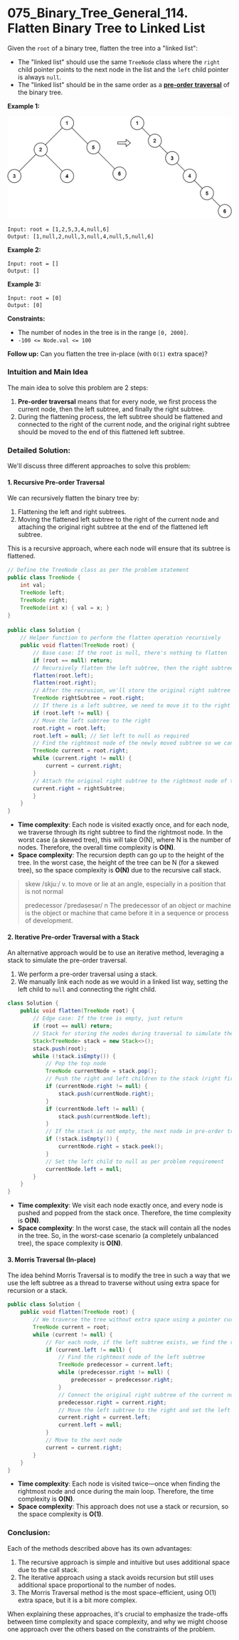 # 075_Binary_Tree_General_114. Flatten Binary Tree to Linked List

Given the `root` of a binary tree, flatten the tree into a "linked list":

- The "linked list" should use the same `TreeNode` class where the `right` child pointer points to the next node in the list and the `left` child pointer is always `null`.
- The "linked list" should be in the same order as a [**pre-order** **traversal**](https://en.wikipedia.org/wiki/Tree_traversal#Pre-order,_NLR) of the binary tree.

 

**Example 1:**

![img](https://raw.githubusercontent.com/JedLee6/PublicPicBed/main/uPic/flaten.jpg)

```
Input: root = [1,2,5,3,4,null,6]
Output: [1,null,2,null,3,null,4,null,5,null,6]
```

**Example 2:**

```
Input: root = []
Output: []
```

**Example 3:**

```
Input: root = [0]
Output: [0]
```

 

**Constraints:**

- The number of nodes in the tree is in the range `[0, 2000]`.
- `-100 <= Node.val <= 100`

 

**Follow up:** Can you flatten the tree in-place (with `O(1)` extra space)?



### Intuition and Main Idea

The main idea to solve this problem are 2 steps:

1. **Pre-order traversal** means that for every node, we first process the current node, then the left subtree, and finally the right subtree.
2. During the flattening process, the left subtree should be flattened and connected to the right of the current node, and the original right subtree should be moved to the end of this flattened left subtree.

### Detailed Solution:

We'll discuss three different approaches to solve this problem:

#### 1. Recursive Pre-order Traversal

We can recursively flatten the binary tree by:

1. Flattening the left and right subtrees.
2. Moving the flattened left subtree to the right of the current node and attaching the original right subtree at the end of the flattened left subtree.

This is a recursive approach, where each node will ensure that its subtree is flattened.

```java
// Define the TreeNode class as per the problem statement
public class TreeNode {
    int val;
    TreeNode left;
    TreeNode right;
    TreeNode(int x) { val = x; }
}

public class Solution {
    // Helper function to perform the flatten operation recursively
    public void flatten(TreeNode root) {
        // Base case: If the root is null, there's nothing to flatten
        if (root == null) return;
        // Recursively flatten the left subtree, then the right subtree
        flatten(root.left);
        flatten(root.right);
        // After the recrusion, we'll store the original right subtree because we will overwrite root.right when moving the left subtree to the right
        TreeNode rightSubtree = root.right;
        // If there is a left subtree, we need to move it to the right
        if (root.left != null) {
        // Move the left subtree to the right
        root.right = root.left;
        root.left = null; // Set left to null as required
        // Find the rightmost node of the newly moved subtree so we can attach the original right subtree to it
        TreeNode current = root.right;
        while (current.right != null) {
            current = current.right;
        }
        // Attach the original right subtree to the rightmost node of the new right subtree
        current.right = rightSubtree;
        }
    }
}
```

- **Time complexity**: Each node is visited exactly once, and for each node, we traverse through its right subtree to find the rightmost node. In the worst case (a skewed tree), this will take O(N), where N is the number of nodes. Therefore, the overall time complexity is **O(N)**.
- **Space complexity**: The recursion depth can go up to the height of the tree. In the worst case, the height of the tree can be N (for a skewed tree), so the space complexity is **O(N)** due to the recursive call stack.

> skew /skjuː/ v. to move or lie at an angle, especially in a position that is not normal
>
> predecessor /ˈpredəsesər/  n The predecessor of an object or machine is the object or machine that came before it in a sequence or process of development.

#### 2. Iterative Pre-order Traversal with a Stack

An alternative approach would be to use an iterative method, leveraging a stack to simulate the pre-order traversal.

1. We perform a pre-order traversal using a stack.
2. We manually link each node as we would in a linked list way, setting the left child to `null` and connecting the right child.

```java
class Solution {
    public void flatten(TreeNode root) {
        // Edge case: If the tree is empty, just return
        if (root == null) return;
        // Stack for storing the nodes during traversal to simulate the pre-order traversal
        Stack<TreeNode> stack = new Stack<>();
        stack.push(root);
        while (!stack.isEmpty()) {
            // Pop the top node
            TreeNode currentNode = stack.pop();
            // Push the right and left children to the stack (right first, so it will be processed after the left child)
            if (currentNode.right != null) {
                stack.push(currentNode.right);
            }
            if (currentNode.left != null) {
                stack.push(currentNode.left);
            }
            // If the stack is not empty, the next node in pre-order traversal should be the top of the stack
            if (!stack.isEmpty()) {
                currentNode.right = stack.peek();
            }
            // Set the left child to null as per problem requirement
            currentNode.left = null;
        }
    }
}
```

- **Time complexity**: We visit each node exactly once, and every node is pushed and popped from the stack once. Therefore, the time complexity is **O(N)**.
- **Space complexity**: In the worst case, the stack will contain all the nodes in the tree. So, in the worst-case scenario (a completely unbalanced tree), the space complexity is **O(N)**.

#### 3. Morris Traversal (In-place)

The idea behind Morris Traversal is to modify the tree in such a way that we use the left subtree as a thread to traverse without using extra space for recursion or a stack.

```java
public class Solution {
    public void flatten(TreeNode root) {
        // We traverse the tree without extra space using a pointer current
        TreeNode current = root;
        while (current != null) {
            // For each node, if the left subtree exists, we find the rightmost node of the left subtree
            if (current.left != null) {
                // Find the rightmost node of the left subtree
                TreeNode predecessor = current.left;
                while (predecessor.right != null) {
                    predecessor = predecessor.right;
                }
                // Connect the original right subtree of the current node to the rightmost node of the left subtree
                predecessor.right = current.right;
                // Move the left subtree to the right and set the left child to null
                current.right = current.left;
                current.left = null;
            }
            // Move to the next node
            current = current.right;
        }
    }
}
```

- **Time complexity**: Each node is visited twice—once when finding the rightmost node and once during the main loop. Therefore, the time complexity is **O(N)**.
- **Space complexity**: This approach does not use a stack or recursion, so the space complexity is **O(1)**.

### Conclusion:

Each of the methods described above has its own advantages:

1. The recursive approach is simple and intuitive but uses additional space due to the call stack.
2. The iterative approach using a stack avoids recursion but still uses additional space proportional to the number of nodes.
3. The Morris Traversal method is the most space-efficient, using O(1) extra space, but it is a bit more complex.

When explaining these approaches, it's crucial to emphasize the trade-offs between time complexity and space complexity, and why we might choose one approach over the others based on the constraints of the problem.

